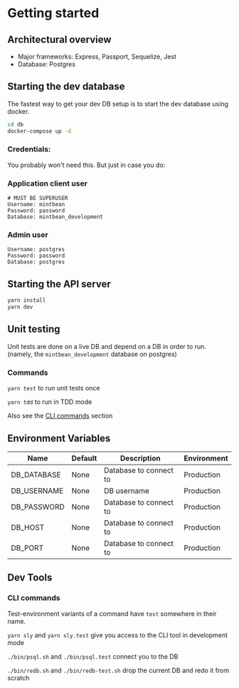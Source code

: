 # Getting started

## Architectural overview

* Major frameworks: Express, Passport, Sequelize, Jest
* Database: Postgres

## Starting the dev database

The fastest way to get your dev DB setup is to start the dev database using docker.

```bash
cd db
docker-compose up -d
```

### Credentials:

You probably won't need this. But just in case you do:

### Application client user

```
# MUST BE SUPERUSER
Username: mintbean
Password: password
Database: mintbean_development
```

### Admin user

```
Username: postgres
Password: password
Database: postgres
```

## Starting the API server

```bash
yarn install
yarn dev
```

## Unit testing

Unit tests are done on a live DB and depend on a DB in order to run. (namely, the `mintbean_development` database on postgres)

### Commands

`yarn test` to run unit tests once

`yarn tdd` to run in TDD mode

Also see the [CLI commands](#cli-commands) section

## Environment Variables

| Name        | Default    | Description | Environment |
| ---- |          --- | ----------- | ----------- |
| DB_DATABASE | None | Database to connect to | Production |
| DB_USERNAME | None | DB username | Production |
| DB_PASSWORD | None | Database to connect to | Production |
| DB_HOST     | None | Database to connect to | Production |
| DB_PORT     | None | Database to connect to | Production |

## Dev Tools

### CLI commands

Test-environment variants of a command have `test` somewhere in their name.

`yarn sly` and `yarn sly.test` give you access to the CLI tool in development mode

`./bin/psql.sh` and `./bin/psql.test` connect you to the DB

`./bin/redb.sh` and `./bin/redb-test.sh` drop the current DB and redo it from scratch
